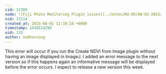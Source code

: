 ```yaml
---
cid: 12309
node: ![Fiji Photo Monitoring Plugin issues](../notes/RQ-05/08-01-2015/fiji-photo-monitoring-plugin-issues)
nid: 12114
created_at: 2015-08-02 11:18:10 +0000
timestamp: 1438514290
uid: 133
author: nedhorning
---
```


This error will occur if you run the Create NDVI from Image plugin without having an image displayed in ImageJ. I added an error message to the next version so if this happens again an informative message will be displayed before the error occurs. I expect to release a new version this week.